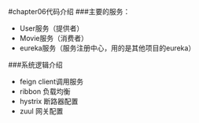 #chapter06代码介绍
###主要的服务：
- User服务（提供者）
- Movie服务（消费者） 
- eureka服务（服务注册中心，用的是其他项目的eureka）

###系统逻辑介绍
- feign client调用服务
- ribbon 负载均衡
- hystrix 断路器配置
- zuul 网关配置


